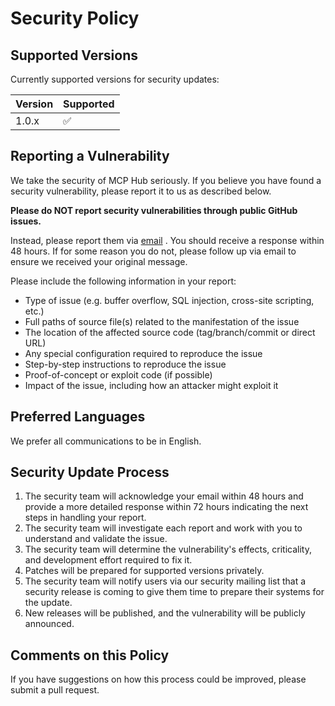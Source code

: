 # Security Policy

## Supported Versions

Currently supported versions for security updates:

| Version | Supported          |
| ------- | ------------------ |
| 1.0.x   | :white_check_mark: |

## Reporting a Vulnerability

We take the security of MCP Hub seriously. If you believe you have found a security vulnerability, please report it to us as described below.

**Please do NOT report security vulnerabilities through public GitHub issues.**

Instead, please report them via [email]() . You should receive a response within 48 hours. If for some reason you do not, please follow up via email to ensure we received your original message.

Please include the following information in your report:

- Type of issue (e.g. buffer overflow, SQL injection, cross-site scripting, etc.)
- Full paths of source file(s) related to the manifestation of the issue
- The location of the affected source code (tag/branch/commit or direct URL)
- Any special configuration required to reproduce the issue
- Step-by-step instructions to reproduce the issue
- Proof-of-concept or exploit code (if possible)
- Impact of the issue, including how an attacker might exploit it

## Preferred Languages

We prefer all communications to be in English.

## Security Update Process

1. The security team will acknowledge your email within 48 hours and provide a more detailed response within 72 hours indicating the next steps in handling your report.
2. The security team will investigate each report and work with you to understand and validate the issue.
3. The security team will determine the vulnerability's effects, criticality, and development effort required to fix it.
4. Patches will be prepared for supported versions privately.
5. The security team will notify users via our security mailing list that a security release is coming to give them time to prepare their systems for the update.
6. New releases will be published, and the vulnerability will be publicly announced.

## Comments on this Policy

If you have suggestions on how this process could be improved, please submit a pull request.
